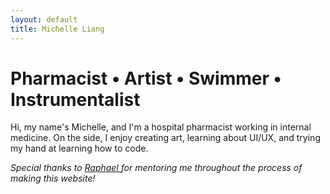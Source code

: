 ```yaml
---
layout: default
title: Michelle Liang
---
```


# Pharmacist • Artist • Swimmer • Instrumentalist

Hi, my name's Michelle, and I'm a hospital pharmacist working in internal medicine. On the side, I enjoy creating art, learning about UI/UX, and trying my hand at learning how to code.



<i> Special thanks to 
    <a href="https://www.raphaelkoh.me"> Raphael </a> 
for mentoring me throughout the process of making this website!
